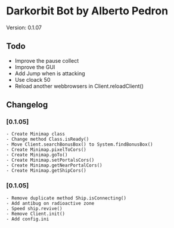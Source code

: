 # Darkorbit Bot by Alberto Pedron

Version: 0.1.07

## Todo
- Improve the pause collect
- Improve the GUI
- Add Jump when is attacking
- Use cloack 50
- Reload another webbrowsers in Client.reloadClient()

## Changelog

### [0.1.05]
	- Create Minimap class
	- Change method Class.isReady()
	- Move Client.searchBonusBox() to System.findBonusBox()
	- Create Minimap.pixelToCors()
	- Create Minimap.goTo()
	- Create Minimap.setPortalsCors()
	- Create Minimap.getNearPortalCors()
	- Create Minimap.getShipCors()

### [0.1.05]
	- Remove duplicate method Ship.isConnecting()
	- Add antibug on radioactive zone
	. Speed ship.revive()
	- Remove Client.init()
	- Add config.ini